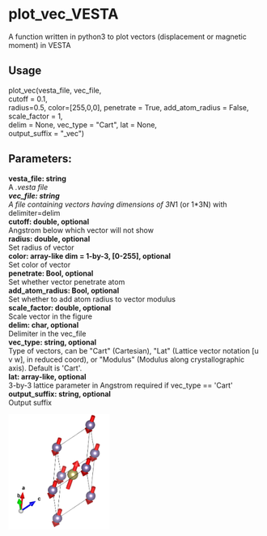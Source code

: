 # plot_vec_VESTA
A function written in python3 to plot vectors (displacement or magnetic moment) in VESTA

## Usage  
plot_vec(vesta_file, vec_file,  
		cutoff = 0.1,  
		radius=0.5, color=[255,0,0], penetrate = True, add_atom_radius = False,  
		scale_factor = 1,  
		delim = None, vec_type = "Cart", lat = None,  
		output_suffix = "_vec")  
    
## Parameters:
**vesta_file: string**  
  A *.vesta file   
**vec_file: string**   
  A file containing vectors having dimensions of 3N*1 (or 1*3N) with delimiter=delim  
**cutoff: double, optional**  
  Angstrom below which vector will not show  
**radius: double, optional**  
  Set radius of vector  
**color: array-like dim = 1-by-3, [0-255], optional**  
  Set color of vector  
**penetrate: Bool, optional**  
  Set whether vector penetrate atom  
**add_atom_radius: Bool, optional**  
  Set whether to add atom radius to vector modulus  
**scale_factor: double, optional**  
  Scale vector in the figure  
**delim: char, optional**  
  Delimiter in the vec_file  
**vec_type: string, optional**  
  Type of vectors, can be "Cart" (Cartesian), "Lat" (Lattice vector notation [u v w], in reduced coord), or "Modulus" (Modulus along crystallographic axis). Default is 'Cart'.    
**lat: array-like, optional**  
  3-by-3 lattice parameter in Angstrom required if vec_type == 'Cart'  
**output_suffix: string, optional**  
  Output suffix  
  
<img src="https://github.com/hzr-piggy/plot_vec_VESTA/blob/main/example/GeTe_vec.png" width="200">
